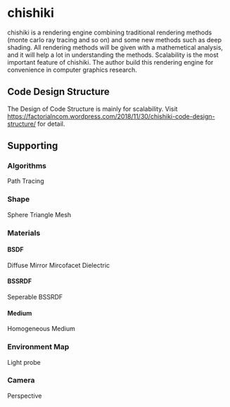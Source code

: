 # chishiki
chishiki is a rendering engine combining traditional rendering methods (monte carlo ray tracing and so on) and some new methods such as deep shading. All rendering methods will be given with a mathemetical analysis, and it will help a lot in understanding the methods.
Scalability is the most important feature of chishiki. The author build this rendering engine for convenience in computer graphics research.

## Code Design Structure

The Design of Code Structure is mainly for scalability. Visit https://factorialncom.wordpress.com/2018/11/30/chishiki-code-design-structure/ for detail.

## Supporting

### Algorithms

Path Tracing

### Shape

Sphere
Triangle Mesh

### Materials

#### BSDF
Diffuse
Mirror
Mircofacet
Dielectric

#### BSSRDF
Seperable BSSRDF

#### Medium
Homogeneous Medium

### Environment Map

Light probe

### Camera

Perspective
